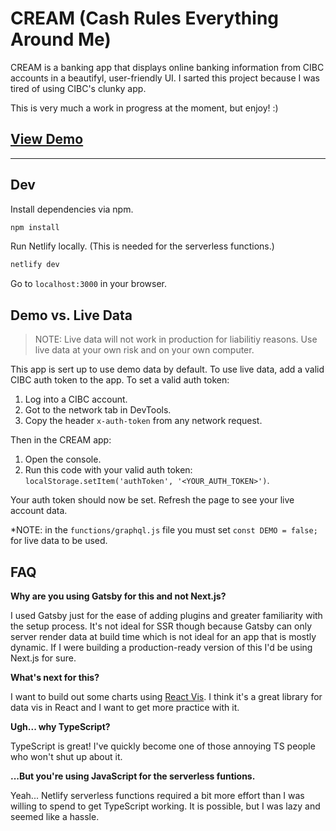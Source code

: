 # CREAM (Cash Rules Everything Around Me)

CREAM is a banking app that displays online banking information from CIBC accounts in a beautifyl, user-friendly UI. I sarted this project because I was tired of using CIBC's clunky app.

This is very much a work in progress at the moment, but enjoy! :)

## [View Demo](#a)

***

## Dev

Install dependencies via npm.

  ```sh
  npm install
  ```

Run Netlify locally. (This is needed for the serverless functions.)

  ```sh
  netlify dev
  ```

Go to `localhost:3000` in your browser.

## Demo vs. Live Data

> NOTE: Live data will not work in production for liabilitiy reasons. Use live data at your own risk and on your own computer.

This app is sert up to use demo data by default. To use live data, add a valid CIBC auth token to the app. To set a valid auth token:

1. Log into a CIBC account.
2. Got to the network tab in DevTools.
3. Copy the header `x-auth-token` from any network request.

Then in the CREAM app:

1. Open the console.
2. Run this code with your valid auth token: `localStorage.setItem('authToken', '<YOUR_AUTH_TOKEN>')`.

Your auth token should now be set. Refresh the page to see your live account data.

*NOTE: in the `functions/graphql.js` file you must set `const DEMO = false;` for live data to be used.

## FAQ

**Why are you using Gatsby for this and not Next.js?**

I used Gatsby just for the ease of adding plugins and greater familiarity with the setup process. It's not ideal for SSR though because Gatsby can only server render data at build time which is not ideal for an app that is mostly dynamic. If I were building a production-ready version of this I'd be using Next.js for sure.

**What's next for this?**

I want to build out some charts using [React Vis](https://uber.github.io/react-vis/). I think it's a great library for data vis in React and I want to get more practice with it.

**Ugh... why TypeScript?**

TypeScript is great! I've quickly become one of those annoying TS people who won't shut up about it.

**...But you're using JavaScript for the serverless funtions.**

Yeah... Netlify serverless functions required a bit more effort than I was willing to spend to get TypeScript working. It is possible, but I was lazy and seemed like a hassle.

